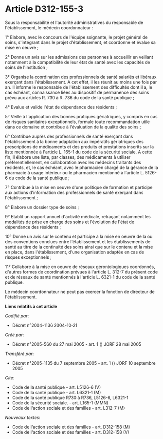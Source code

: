 # Article D312-155-3

Sous la responsabilité et l'autorité administratives du responsable de l'établissement, le médecin coordonnateur :

1° Elabore, avec le concours de l'équipe soignante, le projet général de soins, s'intégrant dans le projet d'établissement,
et coordonne et évalue sa mise en oeuvre ;

2° Donne un avis sur les admissions des personnes à accueillir en veillant notamment à la compatibilité de leur état de santé
avec les capacités de soins de l'institution ;

3° Organise la coordination des professionnels de santé salariés et libéraux exerçant dans l'établissement. A cet effet, il
les réunit au moins une fois par an. Il informe le responsable de l'établissement des difficultés dont il a, le cas échéant,
connaissance liées au dispositif de permanence des soins prévu aux articles R. 730 à R. 736 du code de la santé publique ;

4° Evalue et valide l'état de dépendance des résidents ;

5° Veille à l'application des bonnes pratiques gériatriques, y compris en cas de risques sanitaires exceptionnels, formule
toute recommandation utile dans ce domaine et contribue à l'évaluation de la qualité des soins ;

6° Contribue auprès des professionnels de santé exerçant dans l'établissement à la bonne adaptation aux impératifs
gériatriques des prescriptions de médicaments et des produits et prestations inscrits sur la liste mentionnée à l'article L.
165-1 du code de la sécurité sociale. A cette fin, il élabore une liste, par classes, des médicaments à utiliser
préférentiellement, en collaboration avec les médecins traitants des résidents, et, le cas échéant, avec le pharmacien chargé
de la gérance de la pharmacie à usage intérieur ou le pharmacien mentionné à l'article L. 5126-6 du code de la santé
publique ;

7° Contribue à la mise en oeuvre d'une politique de formation et participe aux actions d'information des professionnels de
santé exerçant dans l'établissement ;

8° Elabore un dossier type de soins ;

9° Etablit un rapport annuel d'activité médicale, retraçant notamment les modalités de prise en charge des soins et
l'évolution de l'état de dépendance des résidents ;

10° Donne un avis sur le contenu et participe à la mise en oeuvre de la ou des conventions conclues entre l'établissement et
les établissements de santé au titre de la continuité des soins ainsi que sur le contenu et la mise en place, dans
l'établissement, d'une organisation adaptée en cas de risques exceptionnels ;

11° Collabore à la mise en oeuvre de réseaux gérontologiques coordonnés, d'autres formes de coordination prévues à l'article
L. 312-7 du présent code et de réseaux de santé mentionnés à l'article L. 6321-1 du code de la santé publique.

Le médecin coordonnateur ne peut pas exercer la fonction de directeur de l'établissement.

**Liens relatifs à cet article**

_Codifié par_:

  - Décret n°2004-1136 2004-10-21

_Créé par_:

  - Décret n°2005-560 du 27 mai 2005 - art. 1 () JORF 28 mai 2005

_Transféré par_:

  - Décret n°2005-1135 du 7 septembre 2005 - art. 1 () JORF 10 septembre 2005

_Cite_:

  - Code de la santé publique - art. L5126-6 (V)
  - Code de la santé publique - art. L6321-1 (M)
  - Code de la santé publique R730 à R736, L5126-6, L6321-1
  - Code de la sécurité sociale. - art. L165-1 (MMN)
  - Code de l'action sociale et des familles - art. L312-7 (M)

_Nouveaux textes_:

  - Code de l'action sociale et des familles - art. D312-158 (M)
  - Code de l'action sociale et des familles - art. D312-158 (V)

